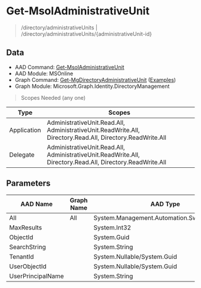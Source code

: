 # Get-MsolAdministrativeUnit

> /directory/administrativeUnits | /directory/administrativeUnits/{administrativeUnit-id}

## Data

+ AAD Command: [Get-MsolAdministrativeUnit](https://docs.microsoft.com/en-us/powershell/module/MSOnline/Get-MsolAdministrativeUnit)
+ AAD Module: MSOnline
+ Graph Command: [Get-MgDirectoryAdministrativeUnit](https://docs.microsoft.com/en-us/powershell/module/Microsoft.Graph.Identity.DirectoryManagement/Get-MgDirectoryAdministrativeUnit) ([Examples](https://github.com/orgs/msgraph/discussions?discussions_q=Get-MgDirectoryAdministrativeUnit))
+ Graph Module: Microsoft.Graph.Identity.DirectoryManagement

> Scopes Needed (any one)

|Type|Scopes|
|---|---|
|Application|AdministrativeUnit.Read.All, AdministrativeUnit.ReadWrite.All, Directory.Read.All, Directory.ReadWrite.All|
|Delegate|AdministrativeUnit.Read.All, AdministrativeUnit.ReadWrite.All, Directory.Read.All, Directory.ReadWrite.All|

## Parameters

|AAD Name|Graph Name|AAD Type|Graph Type|Infos|
|---|---|---|---|---|
|All|All|System.Management.Automation.SwitchParameter|System.Management.Automation.SwitchParameter||
|MaxResults||System.Int32|||
|ObjectId||System.Guid|||
|SearchString||System.String|||
|TenantId||System.Nullable/System.Guid|||
|UserObjectId||System.Nullable/System.Guid|||
|UserPrincipalName||System.String|||

